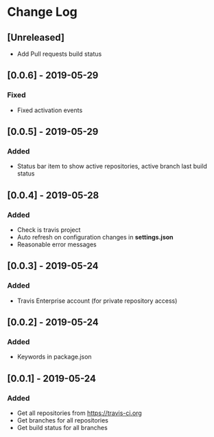# Change Log

## [Unreleased]
- Add Pull requests build status

## [0.0.6] - 2019-05-29
### Fixed
- Fixed activation events

## [0.0.5] - 2019-05-29
### Added
- Status bar item to show active repositories, active branch last build status

## [0.0.4] - 2019-05-28
### Added
- Check is travis project
- Auto refresh on configuration changes in **settings.json**
- Reasonable error messages

## [0.0.3] - 2019-05-24
### Added
- Travis Enterprise account (for private repository access)

## [0.0.2] - 2019-05-24
### Added
- Keywords in package.json

## [0.0.1] - 2019-05-24
### Added
- Get all repositories from https://travis-ci.org
- Get branches for all repositories
- Get build status for all branches
